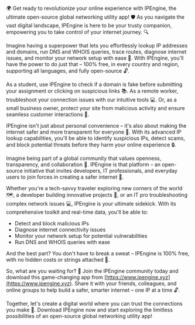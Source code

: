 🌍 Get ready to revolutionize your online experience with IPEngine, the ultimate open-source global networking utility app! 🛡️ As you navigate the vast digital landscape, IPEngine is here to be your trusty companion, empowering you to take control of your internet journey. 🔍

Imagine having a superpower that lets you effortlessly lookup IP addresses and domains, run DNS and WHOIS queries, trace routes, diagnose internet issues, and monitor your network setup with ease 📡. With IPEngine, you'll have the power to do just that – 100% free, in every country and region, supporting all languages, and fully open-source 🔓.

As a student, use IPEngine to check if a domain is fake before submitting your assignment or clicking on suspicious links 📚. As a remote worker, troubleshoot your connection issues with our intuitive tools 💻. Or, as a small business owner, protect your site from malicious activity and ensure seamless customer interactions 🏢.

IPEngine isn't just about personal convenience – it's also about making the internet safer and more transparent for everyone 🚀. With its advanced IP lookup capabilities, you'll be able to identify suspicious IPs, detect scams, and block potential threats before they harm your online experience 🔒.

Imagine being part of a global community that values openness, transparency, and collaboration 💪. IPEngine is that platform – an open-source initiative that invites developers, IT professionals, and everyday users to join forces in creating a safer internet 🌈.

Whether you're a tech-savvy traveler exploring new corners of the world 🗺️, a developer building innovative projects 🚀, or an IT pro troubleshooting complex network issues 💻, IPEngine is your ultimate sidekick. With its comprehensive toolkit and real-time data, you'll be able to:

* Detect and block malicious IPs
* Diagnose internet connectivity issues
* Monitor your network setup for potential vulnerabilities
* Run DNS and WHOIS queries with ease

And the best part? You don't have to break a sweat – IPEngine is 100% free, with no hidden costs or strings attached 💸.

So, what are you waiting for? 🎉 Join the IPEngine community today and download this game-changing app from [https://www.ipengine.xyz](https://www.ipengine.xyz). Share it with your friends, colleagues, and online groups to help build a safer, smarter internet – one IP at a time 🔓.

Together, let's create a digital world where you can trust the connections you make 🌈. Download IPEngine now and start exploring the limitless possibilities of an open-source global networking utility app!